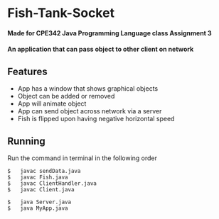 # Fish-Tank-Socket
#### Made for CPE342 Java Programming Language class Assignment 3
#### An application that can pass object to other client on network
## Features
<ul>
  <li>App has a window that shows graphical objects</li>
  <li>Object can be added or removed</li>
  <li>App will animate object</li>
  <li>App can send object across network via a server</li>
  <li>Fish is flipped upon having negative horizontal speed</li>
</ul>

## Running
Run the command in terminal in the following order

```
$   javac sendData.java
$   javac Fish.java
$   javac ClientHandler.java
$   javac Client.java
```

```
$   java Server.java
$   java MyApp.java
```
